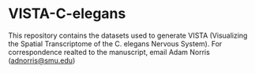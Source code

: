 # VISTA-C-elegans
This repository contains the datasets used to generate VISTA (Visualizing the Spatial Transcriptome of the C. elegans Nervous System). For correspondence realted to the manuscript, email Adam Norris (adnorris@smu.edu)
